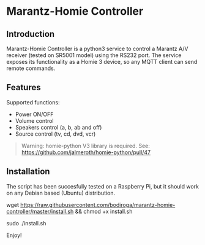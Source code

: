 # Marantz-Homie Controller

## Introduction

Marantz-Homie Controller is a python3 service to control a Marantz A/V receiver (tested on SR5001 model) using the RS232 port. The service exposes its functionality as a Homie 3 device, so any MQTT client can send remote commands.

## Features

Supported functions:

- Power ON/OFF
- Volume control
- Speakers control (a, b, ab and off)
- Source control (tv, cd, dvd, vcr)

> Warning: homie-python V3 library is required. See: https://github.com/jalmeroth/homie-python/pull/47

## Installation

The script has been succesfully tested on a Raspberry Pi, but it should work on any Debian based (Ubuntu) distribution.

wget https://raw.githubusercontent.com/bodiroga/marantz-homie-controller/master/install.sh && chmod +x install.sh

sudo ./install.sh

Enjoy!